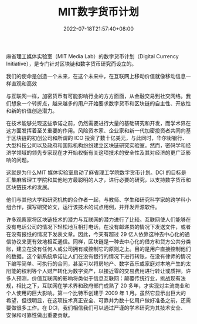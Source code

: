 ﻿---
weight: 
title: "MIT数字货币计划"
description: "麻省理工媒体实验室（MIT Media Lab）的数字货币计划（Digital Currency Initiative），是专门针对区块链和数字货币研究而设立的"
date: 2022-07-18T21:57:40+08:00
lastmod: 2022-07-18T16:45:40+08:00
draft: false
authors: ["seven"]
featuredImage: "mitshuzihuobijihua.png"
link: "https://dci.mit.edu/"
tags: ["研究机构","MIT数字货币计划"]
categories: ["navigation"]
navigation: ["研究机构"]
lightgallery: true
toc: true
pinned: false
recommend: false
recommend1: false
---
麻省理工媒体实验室（MIT Media Lab）的数字货币计划（Digital Currency Initiative），是专门针对区块链和数字货币研究而设立的。

我们的使命是创造一个未来，在这个未来中，在互联网上移动价值就像移动信息一样直观和高效

与互联网一样，加密货币有可能影响行业的方方面面，从金融交易到社交网络。我们想象一个转折点，越来越多的用户开始要求数字货币和区块链的自主性、开放性和新的价值创造潜力。

在技术能够兑现这些承诺之前，仍然需要进行大量的基础研究和开发，而学术界在这方面发挥着至关重要的作用。风险资本家、企业家和新一代加密投资者共同向基于区块链的初创公司和所谓的 ICO 投资了数十亿美元，与此同时，华尔街银行、大型科技公司以及政府和国际机构纷纷建立区块链研究实验室。然而，密码学和经济学领域的领先专家现在才开始权衡有关这项技术的安全性及其对经济的更广泛影响的问题。

这就是为什么MIT 媒体实验室启动了麻省理工学院数字货币计划。DCI 的目标是汇集麻省理工学院和其他地方最聪明的人才，进行必要的研究，以支持数字货币和区块链技术的发展。

他们与其他大学和研究机构的合作者一起，与教师、学生和研究科学家的跨学科小组合作，撰写研究论文，运行该技术的试点用例，并开发开源软件。

许多观察家将区块链技术的潜力与互联网的潜力进行了比较。互联网使人们能够在没有电话公司的情况下轻松地互相打电话，在没有邮递员的情况下发送文件，或者在没有报纸的情况下发表文章。因此，今天有超过 29 亿人依靠这种去中心化的通信协议来更有效地相互通信。同样，区块链是一种去中心化的借方和贷方公共分类账，建立在没有任何人或公司拥有或控制它的原则之上。目的是用户直接控制他们的数据。这个新系统承诺让人们在没有银行的情况下进行转账，在没有律师的情况下编写简单、可执行的合同，甚至可以将房地产、数字音乐或家庭对本地产生的太阳能的权利等个人财产转化为数字资产，以接近零的交易费用进行转让或质押。许多人预测，价值互联网的影响将类似于信息互联网：颠覆传统行业，挑战现有法规，相比之下，互联网在学术界和政府部门成熟了 20 多年，才实现对主流商业和个人使用的巨大影响。第一个比特币创建于 2009 年 1 月。虽然它显示出巨大的希望，但很明显，在这项技术真正安全、可靠并为数十亿用户做好准备之前，还需要做很多工作。在 DCI，我们相信我们可以通过严谨的学术研究为其技术安全、安保和可靠性做出重要贡献。
